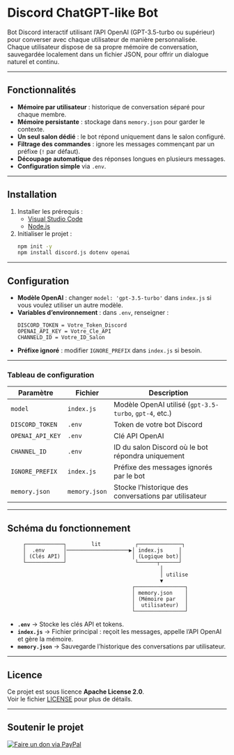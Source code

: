 # Discord ChatGPT-like Bot

Bot Discord interactif utilisant l’API OpenAI (GPT-3.5-turbo ou supérieur) pour converser avec chaque utilisateur de manière personnalisée.  
Chaque utilisateur dispose de sa propre mémoire de conversation, sauvegardée localement dans un fichier JSON, pour offrir un dialogue naturel et continu.

---

## Fonctionnalités

- **Mémoire par utilisateur** : historique de conversation séparé pour chaque membre.
- **Mémoire persistante** : stockage dans `memory.json` pour garder le contexte.
- **Un seul salon dédié** : le bot répond uniquement dans le salon configuré.
- **Filtrage des commandes** : ignore les messages commençant par un préfixe (`!` par défaut).
- **Découpage automatique** des réponses longues en plusieurs messages.
- **Configuration simple** via `.env`.

---

## Installation

1. Installer les prérequis :
   - [Visual Studio Code](https://code.visualstudio.com/)
   - [Node.js](https://nodejs.org/fr)
2. Initialiser le projet :
   ```bash
   npm init -y
   npm install discord.js dotenv openai
   ```

---

## Configuration

- **Modèle OpenAI** : changer `model: 'gpt-3.5-turbo'` dans `index.js` si vous voulez utiliser un autre modèle.
- **Variables d’environnement** : dans `.env`, renseigner :
  ```
  DISCORD_TOKEN = Votre_Token_Discord
  OPENAI_API_KEY = Votre_Cle_API
  CHANNELD_ID = Votre_ID_Salon
  ```
- **Préfixe ignoré** : modifier `IGNORE_PREFIX` dans `index.js` si besoin.

---

### Tableau de configuration

| Paramètre                | Fichier        | Description |
|--------------------------|---------------|-------------|
| `model`                  | `index.js`    | Modèle OpenAI utilisé (`gpt-3.5-turbo`, `gpt-4`, etc.) |
| `DISCORD_TOKEN`          | `.env`        | Token de votre bot Discord |
| `OPENAI_API_KEY`         | `.env`        | Clé API OpenAI |
| `CHANNEL_ID`             | `.env`        | ID du salon Discord où le bot répondra uniquement |
| `IGNORE_PREFIX`          | `index.js`    | Préfixe des messages ignorés par le bot |
| `memory.json`            | `memory.json` | Stocke l’historique des conversations par utilisateur |

---

## Schéma du fonctionnement

```
     ┌────────────┐        lit           ┌──────────────┐
     │  .env      │────────────────────▶│ index.js     │
     │ (Clés API) │                     │ (Logique bot)│
     └────────────┘                      └──────┬──────┘
                                                 │
                                                 │ utilise
                                                 ▼
                                        ┌────────────────┐
                                        │ memory.json    │
                                        │ (Mémoire par   │
                                        │  utilisateur)  │
                                        └────────────────┘
```

- **`.env`** → Stocke les clés API et tokens.
- **`index.js`** → Fichier principal : reçoit les messages, appelle l’API OpenAI et gère la mémoire.
- **`memory.json`** → Sauvegarde l’historique des conversations par utilisateur.

---

## Licence
Ce projet est sous licence **Apache License 2.0**.  
Voir le fichier [LICENSE](https://github.com/GhostPunishR/BotGPT/blob/main/LICENSE) pour plus de détails.

---

## Soutenir le projet
[![Faire un don via PayPal](https://img.shields.io/badge/PayPal-Faire_un_don-00457C?style=for-the-badge&logo=paypal)](https://www.paypal.me/MrUrbain)
